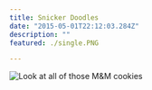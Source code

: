 ```yaml
---
title: Snicker Doodles
date: "2015-05-01T22:12:03.284Z"
description: ""
featured: ./single.PNG

---
```


![Look at all of those M&M cookies](./plate.JPG)